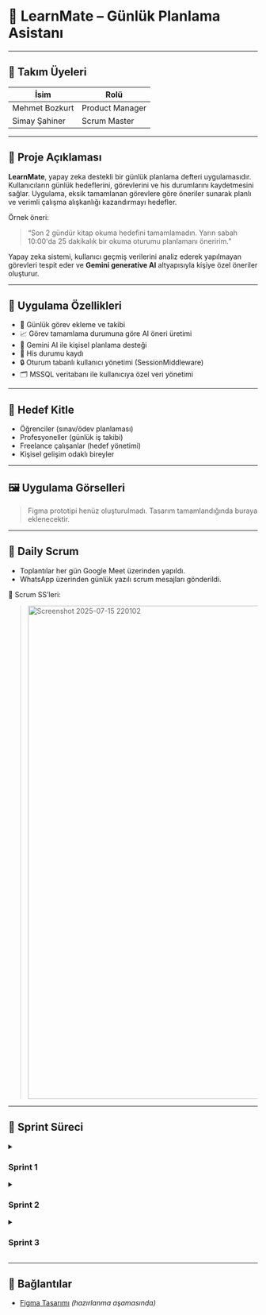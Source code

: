 # 📘 LearnMate – Günlük Planlama Asistanı

---

## 👥 Takım Üyeleri

| İsim | Rolü |
|------|------|
| Mehmet Bozkurt | Product Manager |
| Simay Şahiner | Scrum Master |

---

## 🎯 Proje Açıklaması

**LearnMate**, yapay zeka destekli bir günlük planlama defteri uygulamasıdır. Kullanıcıların günlük hedeflerini, görevlerini ve his durumlarını kaydetmesini sağlar. Uygulama, eksik tamamlanan görevlere göre öneriler sunarak planlı ve verimli çalışma alışkanlığı kazandırmayı hedefler.

Örnek öneri:  
> “Son 2 gündür kitap okuma hedefini tamamlamadın. Yarın sabah 10:00'da 25 dakikalık bir okuma oturumu planlamanı öneririm.”

Yapay zeka sistemi, kullanıcı geçmiş verilerini analiz ederek yapılmayan görevleri tespit eder ve **Gemini generative AI** altyapısıyla kişiye özel öneriler oluşturur.

---

## 🧠 Uygulama Özellikleri

- 📅 Günlük görev ekleme ve takibi
- 📈 Görev tamamlama durumuna göre AI öneri üretimi
- 🤖 Gemini AI ile kişisel planlama desteği
- 🧠 His durumu kaydı
- 🔒 Oturum tabanlı kullanıcı yönetimi (SessionMiddleware)
- 🗂️ MSSQL veritabanı ile kullanıcıya özel veri yönetimi

---

## 🎯 Hedef Kitle

- Öğrenciler (sınav/ödev planlaması)
- Profesyoneller (günlük iş takibi)
- Freelance çalışanlar (hedef yönetimi)
- Kişisel gelişim odaklı bireyler

---

## 🖼️ Uygulama Görselleri

> Figma prototipi henüz oluşturulmadı. Tasarım tamamlandığında buraya eklenecektir.

---

## 📆 Daily Scrum

- Toplantılar her gün Google Meet üzerinden yapıldı.
- WhatsApp üzerinden günlük yazılı scrum mesajları gönderildi.

📸 Scrum SS’leri:
> <img width="1876" height="994" alt="Screenshot 2025-07-15 220102" src="https://github.com/user-attachments/assets/a2f49afe-e3ac-4598-a12e-ab6866667dae" />

---

## 🔄 Sprint Süreci

<details>
<summary><h3>Sprint 1</h3></summary>

### 🎯 Hedefler
- [x] Proje fikrinin belirlenmesi  
- [x] Yapay zeka mekanizması için ihtiyaç analizi  
- [x] Rol ve görev dağılımı  
- [ ] Arayüz ilk taslağı

---

### 📌 Backlog
- Kullanıcı analizi ve persona oluşturuldu
- Rakip uygulama analizi yapıldı
- AI öneri sistemi için kural tabanlı mantık geliştirilmeye başlandı

---

### 🔍 Review
- Proje fikri netleşti  
- Yapay zekaya dayalı öneri sisteminin temel yapısı planlandı

---

### 🔁 Retrospective
- ✅ Takım içi iletişim güçlüydü  
- ⚠️ Tasarım süreci biraz yavaş ilerledi  
- 🛠️ UI/UX için haftalık Figma çalışmaları planlandı

---

### 🧮 Puanlama

| Kategori | Puan (0-10) |
|----------|-------------|
| Fikir Geliştirme | **[10]** |
| Araştırma Derinliği | **[8]** |
| Süreç Takibi | **[7]** |
| Takım Uyumu | **[8]** |
| Teknik Çıktılar | **[8]** |

🧠 **Puanlama Mantığı:**  
Sprint içeriğine göre 50 puan üzerinden değerlendirme yapılmıştır.

</details>

<details>
<summary><h3>Sprint 2</h3></summary>

### 🎯 Hedefler
- [x] Ana sayfa HTML ve TailwindCSS ile oluşturulacak  
- [x] Görev ekleme/silme işlevleri geliştirilecek  
- [x] Günlük his ve değerlendirme alanları eklenecek  
- [x] Yapay zeka öneri kutusu hazırlanacak  
- [x] FastAPI ile backend başlangıcı yapılacak

---

### 📌 Backlog
- Görev yönetimi kutucukları tamamlandı  
- His durumu alanları eklendi  
- Yapay zeka öneri kutusu hazırlandı (statik olarak)  
- FastAPI altyapısı kuruldu  
- TailwindCSS ile frontend yapı tamamlandı

---

### 🔍 Review
- Ana sayfa tasarımı tamamlandı  
- Görevler checkbox ve silme butonlarıyla işlevsel hale getirildi  
- Yapay zeka öneri kutusu görsel olarak eklendi  
- FastAPI backend hazırlandı  
- MSSQL entegrasyonu planlandı  

---

### 🔁 Retrospective
- ✅ Görev yönetimi başarıyla geliştirildi  
- ✅ UI tasarımı beklentiyi karşıladı  
- ⚠️ Dark tema entegrasyonu sprint içinde yapılamadı  
- ⚠️ AI önerileri şimdilik manuel olarak girildi  
- 🛠️ 3. sprint’te AI sistemi generative hale getirilecek

---

### 🧮 Puanlama

| Kategori | Puan (0-10) |
|----------|-------------|
| UI Uygulama | **[9]** |
| Görev Yönetimi | **[9]** |
| Teknik Derinlik | **[8]** |
| Takım Uyumu | **[9]** |
| Süreç Yönetimi | **[8]** |

🧠 **Puanlama Mantığı:**  
Sprint 2 içeriği 50 puan üzerinden değerlendirilmiştir.  
Görev ve his takibi başarıyla entegre edildi. AI tarafı ise bir sonraki sprint'e bırakıldı.

</details>

<details>
<summary><h3>Sprint 3</h3></summary>

### 🎯 Hedefler
- [x] Kullanıcı girişi ekranı geliştirilecek  
- [x] Görevler, kullanıcı ve his verileri MSSQL'e aktarılacak  
- [x] SessionMiddleware ile kullanıcı oturumu yönetilecek  
- [x] Gemini AI ile dinamik öneri sistemi kurulacak  
- [x] Uygulama tam fonksiyonel hale getirilecek ve proje sonlandırılacak

---

### 📌 Backlog
- MSSQL veritabanı bağlantısı başarıyla kuruldu  
- Kullanıcılar, görevler ve his verileri veritabanına aktarıldı  
- FastAPI üzerinden `SessionMiddleware` ile kullanıcı oturumu oluşturuldu  
- Yapay zeka öneri sistemi Gemini AI ile entegre edildi  
- Kullanıcının tamamlamadığı görevlere göre öneriler üretilmeye başlandı  
- Proje son sprintte tamamlandı ✅

---

### 🔍 Review
- Kullanıcı girişi, görev kaydı ve öneri sistemi tam entegre edildi  
- Gemini AI başarılı şekilde görev analizine göre öneriler üretiyor  
- Session bazlı oturum kontrolü sorunsuz çalışıyor  
- Proje tüm hedefleriyle birlikte tamamlandı

---

### 🔁 Retrospective
- ✅ MSSQL entegrasyonu başarıyla çalıştı  
- ✅ Gemini AI öneri sistemi beklentiyi karşıladı  
- 🛠️ İleride dil seçeneği ve tema geçişi gibi kullanıcı deneyimi arttırıcı özellikler eklenebilir

---

### 🧮 Puanlama

| Kategori | Puan (0-10) |
|----------|-------------|
| Backend İşlevsellik | **[10]** |
| Kalıcı Veri Yapısı | **[10]** |
| AI Entegrasyonu | **[10]** |
| Kullanıcı Yönetimi | **[10]** |
| Proje Teslim Durumu | **[10]** |

🧠 **Puanlama Mantığı:**  
Projenin son sprintinde tüm sistemler birleştirildi. Kullanıcı verileri kalıcı hale getirildi, yapay zeka önerileri gerçek zamanlı üretildi ve proje başarıyla tamamlandı.

🎯 **Toplam Puan: 50 / 50**

</details>

---

## 🔗 Bağlantılar

- [Figma Tasarımı](EKLENECEK_LINK) _(hazırlanma aşamasında)_
